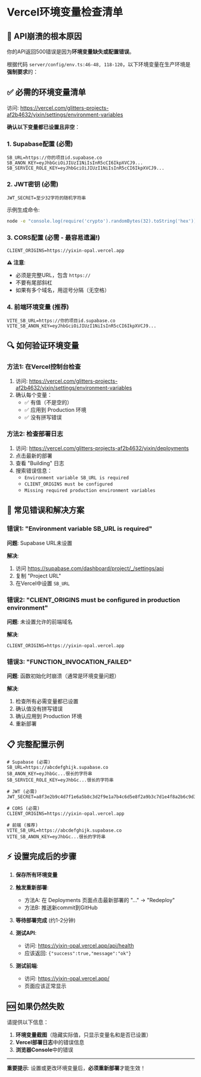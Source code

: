 # Vercel环境变量检查清单

## 🚨 API崩溃的根本原因

你的API返回500错误是因为**环境变量缺失或配置错误**。

根据代码 `server/config/env.ts:46-48, 118-120`，以下环境变量在生产环境是**强制要求**的：

## ✅ 必需的环境变量清单

访问: https://vercel.com/glitters-projects-af2b4632/yixin/settings/environment-variables

**确认以下变量都已设置且非空**：

### 1. Supabase配置 (必需)
```
SB_URL=https://你的项目id.supabase.co
SB_ANON_KEY=eyJhbGciOiJIUzI1NiIsInR5cCI6IkpXVCJ9...
SB_SERVICE_ROLE_KEY=eyJhbGciOiJIUzI1NiIsInR5cCI6IkpXVCJ9...
```

### 2. JWT密钥 (必需)
```
JWT_SECRET=至少32字符的随机字符串
```

示例生成命令:
```bash
node -e "console.log(require('crypto').randomBytes(32).toString('hex'))"
```

### 3. CORS配置 (必需 - 最容易遗漏!)
```
CLIENT_ORIGINS=https://yixin-opal.vercel.app
```

**⚠️ 注意**:
- 必须是完整URL，包含 `https://`
- 不要有尾部斜杠
- 如果有多个域名，用逗号分隔（无空格）

### 4. 前端环境变量 (推荐)
```
VITE_SB_URL=https://你的项目id.supabase.co
VITE_SB_ANON_KEY=eyJhbGciOiJIUzI1NiIsInR5cCI6IkpXVCJ9...
```

## 🔍 如何验证环境变量

### 方法1: 在Vercel控制台检查

1. 访问: https://vercel.com/glitters-projects-af2b4632/yixin/settings/environment-variables
2. 确认每个变量：
   - ✅ 有值（不是空的）
   - ✅ 应用到 Production 环境
   - ✅ 没有拼写错误

### 方法2: 检查部署日志

1. 访问: https://vercel.com/glitters-projects-af2b4632/yixin/deployments
2. 点击最新的部署
3. 查看 "Building" 日志
4. 搜索错误信息：
   - `Environment variable SB_URL is required`
   - `CLIENT_ORIGINS must be configured`
   - `Missing required production environment variables`

## 🔧 常见错误和解决方案

### 错误1: "Environment variable SB_URL is required"

**问题**: Supabase URL未设置

**解决**:
1. 访问 https://supabase.com/dashboard/project/_/settings/api
2. 复制 "Project URL"
3. 在Vercel中设置 `SB_URL`

### 错误2: "CLIENT_ORIGINS must be configured in production environment"

**问题**: 未设置允许的前端域名

**解决**:
```
CLIENT_ORIGINS=https://yixin-opal.vercel.app
```

### 错误3: "FUNCTION_INVOCATION_FAILED"

**问题**: 函数初始化时崩溃（通常是环境变量问题）

**解决**:
1. 检查所有必需变量都已设置
2. 确认值没有拼写错误
3. 确认应用到 Production 环境
4. 重新部署

## 📋 完整配置示例

```env
# Supabase (必需)
SB_URL=https://abcdefghijk.supabase.co
SB_ANON_KEY=eyJhbGc...很长的字符串
SB_SERVICE_ROLE_KEY=eyJhbGc...很长的字符串

# JWT (必需)
JWT_SECRET=a8f3e2b9c4d7f1e6a5b8c3d2f9e1a7b4c6d5e8f2a9b3c7d1e4f8a2b6c9d3e7f1

# CORS (必需)
CLIENT_ORIGINS=https://yixin-opal.vercel.app

# 前端 (推荐)
VITE_SB_URL=https://abcdefghijk.supabase.co
VITE_SB_ANON_KEY=eyJhbGc...很长的字符串
```

## ⚡ 设置完成后的步骤

1. **保存所有环境变量**
2. **触发重新部署**:
   - 方法A: 在 Deployments 页面点击最新部署的 "..." → "Redeploy"
   - 方法B: 推送新commit到GitHub

3. **等待部署完成** (约1-2分钟)

4. **测试API**:
   - 访问: https://yixin-opal.vercel.app/api/health
   - 应该返回: `{"success":true,"message":"ok"}`

5. **测试前端**:
   - 访问: https://yixin-opal.vercel.app/
   - 页面应该正常显示

## 🆘 如果仍然失败

请提供以下信息：

1. **环境变量截图**（隐藏实际值，只显示变量名和是否已设置）
2. **Vercel部署日志**中的错误信息
3. **浏览器Console**中的错误

---

**重要提示**: 设置或更改环境变量后，**必须重新部署**才能生效！
